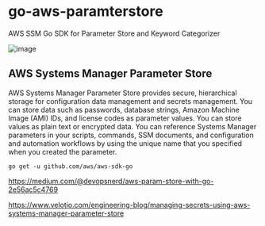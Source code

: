 # go-aws-paramterstore
AWS SSM Go SDK for Parameter Store and Keyword Categorizer

![image](https://user-images.githubusercontent.com/57340654/143932550-a8c85891-0aaa-431e-95ef-0b09b02cbc63.png)

## AWS Systems Manager Parameter Store
AWS Systems Manager Parameter Store provides secure, hierarchical storage for configuration data management and secrets management. You can store data such as passwords, database strings, Amazon Machine Image (AMI) IDs, and license codes as parameter values. You can store values as plain text or encrypted data. You can reference Systems Manager parameters in your scripts, commands, SSM documents, and configuration and automation workflows by using the unique name that you specified when you created the parameter.

```go get -u github.com/aws/aws-sdk-go```

https://medium.com/@devopsnerd/aws-param-store-with-go-2e56ac5c4769

https://www.velotio.com/engineering-blog/managing-secrets-using-aws-systems-manager-parameter-store

